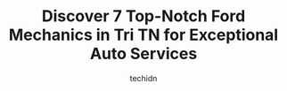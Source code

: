 ---
layout: ampstory
image: https://images.unsplash.com/photo-1620547316190-289b3899e010?ixlib=rb-4.0.3&ixid=MnwxMjA3fDB8MHxwaG90by1wYWdlfHx8fGVufDB8fHx8&auto=format&fit=crop&w=640&h=853&q=80
author: techidn
featured: false
description: When it comes to maintaining and repairing your vehicle in Tri TN, USA, you deserve nothing but the best. Thats why the 7 best Ford Mechanic in the area are here to offer their expertise, e
title: Discover 7 Top-Notch Ford Mechanics in Tri TN for Exceptional Auto Services
cover:
   title: Discover 7 Top-Notch Ford Mechanics in Tri TN for Exceptional Auto Services
   subtitle: Rickpate
   background: https://images.unsplash.com/photo-1620547316190-289b3899e010?ixlib=rb-4.0.3&ixid=MnwxMjA3fDB8MHxwaG90by1wYWdlfHx8fGVufDB8fHx8&auto=format&fit=crop&w=640&h=853&q=80

pages: 
 - layout: thirds
   top: <h1>#1 H-Tek Auto Care</h1>
   bottom: "<p>This was my first time using H-Tek for service on my 2000 Toyota Tacoma. Staff was very nice and attentive to my concerns regarding needed repairs to my truck. Seth sent </p>"
   background: https://www.knot35.com/toplist/wp-content/uploads/2023/06/best-ford-mechanic-1-in-tri-tn-1685833973.jpeg
   backgroundblur: true
 - layout: thirds
   top: <h1>#2 Browns Mill Auto Diesel Tech</h1>
   bottom: "<p>3609 N Roan St, Johnson City, TN 37601, United States</p>"
   background: https://www.knot35.com/toplist/wp-content/uploads/2023/06/best-ford-mechanic-2-in-tri-tn-1685833973.jpeg
   cta:
      link: https://www.knot35.com/toplist/discover-7-top-notch-ford-mechanics-in-tri-tn-for-exceptional-auto-services/
      text: Discover 7 Top-Notch Ford Mechanics in Tri TN for Exceptional Auto Services
 - layout: thirds
   top: <h1>#3 Hayworth Tire & Auto Service</h1>
   bottom: "<p>4100 Bristol Hwy, Johnson City, TN 37601, United States</p>"
   background: https://www.knot35.com/toplist/wp-content/uploads/2023/06/best-ford-mechanic-3-in-tri-tn-1685833974.jpeg
   cta:
      link: https://www.knot35.com/toplist/discover-7-top-notch-ford-mechanics-in-tri-tn-for-exceptional-auto-services/
      text: Discover 7 Top-Notch Ford Mechanics in Tri TN for Exceptional Auto Services
 - layout: thirds
   top: <h1>#4 Automan Collision & Repair LLC</h1>
   bottom: "<p>114 Industrial Rd, Johnson City, TN 37615, United States</p>"
   background: https://images.unsplash.com/photo-1602536052359-ef94c21c5948?ixlib=rb-4.0.3&ixid=MnwxMjA3fDB8MHxwaG90by1wYWdlfHx8fGVufDB8fHx8&auto=format&fit=crop&w=640&h=853&q=80
   cta:
      link: https://www.knot35.com/toplist/discover-7-top-notch-ford-mechanics-in-tri-tn-for-exceptional-auto-services/
      text: Discover 7 Top-Notch Ford Mechanics in Tri TN for Exceptional Auto Services
 - layout: thirds
   top: <h1>#5 Gray Tire and Automotive</h1>
   bottom: "<p>211 Suncrest St, Gray, TN 37615, United States</p>"
   background: https://images.unsplash.com/photo-1614648718611-0635f29016cb?ixlib=rb-4.0.3&ixid=MnwxMjA3fDB8MHxwaG90by1wYWdlfHx8fGVufDB8fHx8&auto=format&fit=crop&w=640&h=853&q=80
   cta:
      link: https://www.knot35.com/toplist/discover-7-top-notch-ford-mechanics-in-tri-tn-for-exceptional-auto-services/
      text: Discover 7 Top-Notch Ford Mechanics in Tri TN for Exceptional Auto Services
 - layout: thirds
   top: <h1>#6 Ford Service</h1>
   bottom: "<p>3519 Bristol Hwy Suite B, Johnson City, TN 37601, United States</p>"
   background: https://images.unsplash.com/photo-1547366785-564103df7e13?ixlib=rb-4.0.3&ixid=MnwxMjA3fDB8MHxwaG90by1wYWdlfHx8fGVufDB8fHx8&auto=format&fit=crop&w=640&h=853&q=80
   cta:
      link: https://www.knot35.com/toplist/discover-7-top-notch-ford-mechanics-in-tri-tn-for-exceptional-auto-services/
      text: Discover 7 Top-Notch Ford Mechanics in Tri TN for Exceptional Auto Services
 - layout: thirds
   top: <h1>#7 Lloyds Car Shop</h1>
   bottom: "<p>3032 Lowrance Dr, Kingsport, TN 37660, United States</p>"
   background: https://images.unsplash.com/photo-1489694553447-4c9339da310d?ixlib=rb-4.0.3&ixid=MnwxMjA3fDB8MHxwaG90by1wYWdlfHx8fGVufDB8fHx8&auto=format&fit=crop&w=640&h=853&q=80
   cta:
      link: https://www.knot35.com/toplist/discover-7-top-notch-ford-mechanics-in-tri-tn-for-exceptional-auto-services/
      text: Discover 7 Top-Notch Ford Mechanics in Tri TN for Exceptional Auto Services
 - layout: thirds
   middle: Continue reading...
   background: https://images.unsplash.com/photo-1522441815192-d9f04eb0615c?ixlib=rb-4.0.3&ixid=MnwxMjA3fDB8MHxwaG90by1wYWdlfHx8fGVufDB8fHx8&auto=format&fit=crop&w=640&h=853&q=80
   cta:
      link: https://www.knot35.com/toplist/discover-7-top-notch-ford-mechanics-in-tri-tn-for-exceptional-auto-services/
      text: Discover 7 Top-Notch Ford Mechanics in Tri TN for Exceptional Auto Services
      
---